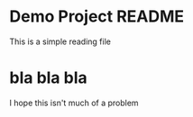 # Demo Project README

This is a simple reading file

# bla bla bla

I hope this isn't much of a problem
